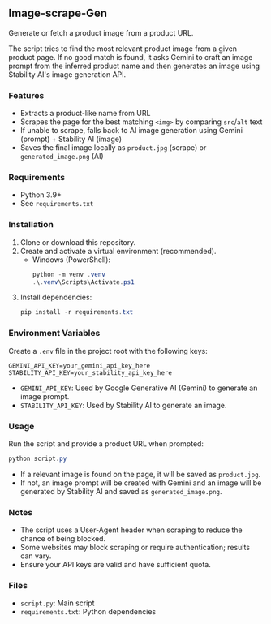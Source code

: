## Image-scrape-Gen

Generate or fetch a product image from a product URL.

The script tries to find the most relevant product image from a given product page. If no good match is found, it asks Gemini to craft an image prompt from the inferred product name and then generates an image using Stability AI's image generation API.

### Features
- Extracts a product-like name from URL
- Scrapes the page for the best matching `<img>` by comparing `src`/`alt` text
- If unable to scrape, falls back to AI image generation using Gemini (prompt) + Stability AI (image)
- Saves the final image locally as `product.jpg` (scrape) or `generated_image.png` (AI)

### Requirements
- Python 3.9+
- See `requirements.txt`

### Installation
1. Clone or download this repository.
2. Create and activate a virtual environment (recommended).
   - Windows (PowerShell):
     ```powershell
     python -m venv .venv
     .\.venv\Scripts\Activate.ps1
     ```
3. Install dependencies:
   ```powershell
   pip install -r requirements.txt
   ```

### Environment Variables
Create a `.env` file in the project root with the following keys:
```
GEMINI_API_KEY=your_gemini_api_key_here
STABILITY_API_KEY=your_stability_api_key_here
```
- `GEMINI_API_KEY`: Used by Google Generative AI (Gemini) to generate an image prompt.
- `STABILITY_API_KEY`: Used by Stability AI to generate an image.

### Usage
Run the script and provide a product URL when prompted:
```powershell
python script.py
```
- If a relevant image is found on the page, it will be saved as `product.jpg`.
- If not, an image prompt will be created with Gemini and an image will be generated by Stability AI and saved as `generated_image.png`.

### Notes
- The script uses a User-Agent header when scraping to reduce the chance of being blocked.
- Some websites may block scraping or require authentication; results can vary.
- Ensure your API keys are valid and have sufficient quota.

### Files
- `script.py`: Main script
- `requirements.txt`: Python dependencies


